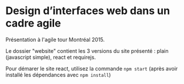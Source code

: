# Design d’interfaces web dans un cadre agile

Présentation à l'agile tour Montréal 2015.

Le dossier "website" contient les 3 versions du site présenté : plain (javascript simple), react et requirejs.

Pour démarer le site react, utilisez la commande `npm start` (après avoir installé les dépendances avec `npm install`)
